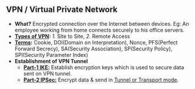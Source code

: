 ## VPN / Virtual Private Network
- **What?** Encrypted connection over the Internet between devices. Eg: An employee working from home connects securely to his office servers.
- **[Types of VPN](Types_of_VPN):**   *1.* Site to Site, *2.* Remote Access
- **[Terms](Terms):** Cookie, DOI(Domain on Interpretation), Nonce, PFS(Perfect Forward Secrecy), SA(Security Association), SP(Security Policy), SPI(Security Parameter Index)
- **Establishment of VPN Tunnel**
  - **[Part-1 IKE:](IKE)** Establish encryption keys which is used to secure data sent on VPN tunnel.
  - **[Part-2 IPSec:](Security/IPSec)** Encrypt data & send in [Tunnel or Transport mode](Security/IPSec/Modes_Tunnel_Transport).

